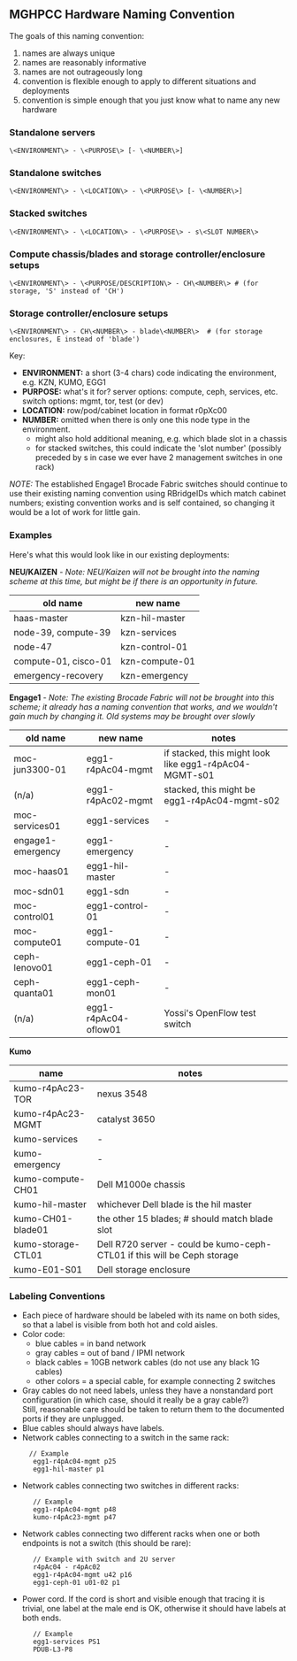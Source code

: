 ## MGHPCC Hardware Naming Convention
The goals of this naming convention:  
 1. names are always unique
 1. names are reasonably informative
 1. names are not outrageously long
 1. convention is flexible enough to apply to different situations and deployments
 1. convention is simple enough that you just know what to name any new hardware

### Standalone servers
```shell
\<ENVIRONMENT\> - \<PURPOSE\> [- \<NUMBER\>]      
```

### Standalone switches
```shell
\<ENVIRONMENT\> - \<LOCATION\> - \<PURPOSE\> [- \<NUMBER\>]
```

### Stacked switches
```shell
\<ENVIRONMENT\> - \<LOCATION\> - \<PURPOSE\> - s\<SLOT NUMBER\>
```
### Compute chassis/blades and storage controller/enclosure setups
```shell
\<ENVIRONMENT\> - \<PURPOSE/DESCRIPTION\> - CH\<NUMBER\> # (for storage, 'S' instead of 'CH')
```
### Storage controller/enclosure setups
```shell
\<ENVIRONMENT\> - CH\<NUMBER\> - blade\<NUMBER\>  # (for storage enclosures, E instead of 'blade') 
```
Key:   
 -  **ENVIRONMENT:** a short (3-4 chars) code indicating the environment, e.g. KZN, KUMO, EGG1   
 -  **PURPOSE:** what's it for? server options: compute, ceph, services, etc. switch options: mgmt, tor, test (or dev)    
 -  **LOCATION:** row/pod/cabinet location in format r0pXc00   
 -  **NUMBER:** omitted when there is only one this node type in the environment.  
     -  might also hold additional meaning, e.g. which blade slot in a chassis
     -  for stacked switches, this could indicate the 'slot number' 
     (possibly preceded by s in case we ever have 2 management switches in one rack)

*NOTE:* The established Engage1 Brocade Fabric switches should continue to use their existing naming convention 
using RBridgeIDs which match cabinet numbers; existing convention works and is self contained, 
so changing it would be a lot of work for little gain.
 
### Examples
Here's what this would look like in our existing deployments: 

**NEU/KAIZEN** - *Note: NEU/Kaizen will not be brought into the naming scheme at this time, 
but might be if there is an opportunity in future.*

| old name             | new name       |
| -------------------- | -------------- |
| haas-master          | kzn-hil-master |
| node-39, compute-39  | kzn-services   |
| node-47              | kzn-control-01 |
| compute-01, cisco-01 | kzn-compute-01 |
| emergency-recovery   | kzn-emergency  |
   
**Engage1** - *Note: The existing Brocade Fabric will not be brought into this scheme; 
it already has a naming convention that works, and we wouldn't gain much by changing it. 
Old systems may be brought over slowly*

| old name          | new name             | notes                                                  |
| ----------------- | -------------------- | ------------------------------------------------------ |
| moc-jun3300-01    | egg1-r4pAc04-mgmt    | if stacked, this might look like egg1-r4pAc04-MGMT-s01 |
| (n/a)             | egg1-r4pAc02-mgmt    | stacked, this might be egg1-r4pAc04-mgmt-s02           |
| moc-services01    | egg1-services        | -                                                      |
| engage1-emergency | egg1-emergency       | -                                                      |
| moc-haas01        | egg1-hil-master      | -                                                      |
| moc-sdn01         | egg1-sdn             | -                                                      |
| moc-control01     | egg1-control-01      | -                                                      |
| moc-compute01     | egg1-compute-01      | -                                                      |
| ceph-lenovo01     | egg1-ceph-01         | -                                                      |
| ceph-quanta01     | egg1-ceph-mon01      | -                                                      |
| (n/a)             | egg1-r4pAc04-oflow01 | Yossi's OpenFlow test switch                           |

**Kumo**

| name               | notes                                                                    |
| ------------------ | ------------------------------------------------------------------------ |
| kumo-r4pAc23-TOR   | nexus 3548                                                               |
| kumo-r4pAc23-MGMT  | catalyst 3650                                                            |
| kumo-services      | -                                                                        |
| kumo-emergency     | -                                                                        |
| kumo-compute-CH01  | Dell M1000e chassis                                                      |
| kumo-hil-master    | whichever Dell blade is the hil master                                   |
| kumo-CH01-blade01  | the other 15 blades; # should match blade slot                           |
| kumo-storage-CTL01 | Dell R720 server - could be kumo-ceph-CTL01 if this will be Ceph storage |
| kumo-E01-S01       | Dell storage enclosure                                                   |

### Labeling Conventions
 -  Each piece of hardware should be labeled with its name on both sides, so that a label is visible from both hot and cold aisles.
 -  Color code:    
     -  blue cables = in band network
     -  gray cables = out of band / IPMI network
     -  black cables = 10GB network cables (do not use any black 1G cables)
     -  other colors = a special cable, for example connecting 2 switches
 -  Gray cables do not need labels, unless they have a nonstandard port configuration 
 (in which case, should it really be a gray cable?)  
 Still, reasonable care should be taken to return them to the documented ports if they are unplugged.
 -  Blue cables should always have labels.
 -  Network cables connecting to a switch in the same rack: 
```shell
     // Example 
      egg1-r4pAc04-mgmt p25
      egg1-hil-master p1
```
 -  Network cables connecting two switches in different racks: 
```shell
      // Example 
      egg1-r4pAc04-mgmt p48
      kumo-r4pAc23-mgmt p47
```
 -  Network cables connecting two different racks when one or both endpoints is not a switch (this should be rare): 
```shell
      // Example with switch and 2U server
      r4pAc04 - r4pAc02 
      egg1-r4pAc04-mgmt u42 p16
      egg1-ceph-01 u01-02 p1
```
 -  Power cord.  If the cord is short and visible enough that tracing it is trivial, one label at the male end is OK, 
 otherwise it should have labels at both ends.
```shell
      // Example 
      egg1-services PS1
      PDUB-L3-P8
```
